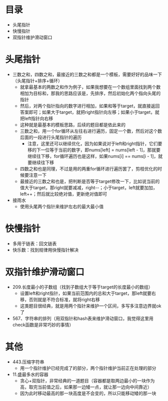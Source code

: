 # 目录

- 头尾指针
- 快慢指针
- 双指针维护滑动窗口



# 头尾指针

- 三数之和，四数之和，最接近的三数之和都是一个模板，需要好好的品味一下（头尾指针+排序+循环）
  - 就拿最基本的两数之和作为例子，如果我想要在一个数组里面找到两个数相加为目标和，那我的思路应该是，先排序，然后初始化两个指向头尾的指针
  - 然后，对两个指针指向的数字进行相加，如果和等于target，就直接返回答案即可；如果大于target，就把right指针向左移；如果小于target，就把left指针向右移
  - 这种就是最基本的模板思路，后续的题目都是依此来的
  - 三数之和，用一个for循环从左往右进行遍历，固定一个数，然后对这个数后面的一段进行头尾指针的遍历
    - 注意，这里还可以继续优化，因为如果说对于left和right指针，它们要移的下一位等于当前的数字，即nums[left] = nums[left - 1]，那就要继续往下移，for循环遍历也是这样，如果nums[i] == nums[i - 1]，就要继续往下移
  - 四数之和也是同理，不过是用的两重for循环进行遍历罢了，剪枝优化的时候要注意一下
  - 最接近的三数之和也是，把判断是否等于target修改一下，比如说当前的值大于target，那right就要减减，right--；小于target，left就要加加，left++；然后就比较绝对值，更新绝对值即可
- 接雨水
  - 使用头尾两个指针来维护左右的最大最小值



# 快慢指针

- 多用于链表：回文链表
- 快乐数：找到规律用快慢指针解决



# 双指针维护滑动窗口

- 209.长度最小的子数组（找到子数组大于等于target的长度最小的数组）
  - 设置left和right指针，如果当前范围内的总和大于target，那left就要右移，否则就是不符合标准，就将right右移
  - 这类题目很经典，就是用两个指针来维护一个区间，多写多注意边界就ok了
- 567、字符串的排列（用双指针和hash表来维护滑动窗口，我觉得这里用check函数是非常巧妙的事情）



# 其他

- 443.压缩字符串
  - 用一个指针维护已经完成了的部分，两个指针维护当前正在处理的部分
- 11.盛最多水的容器
  - 贪心+双指针，非常经典的一道题目（容器都是取两边最小的一块作为高，取完当前值之后，如果那一边矮一点，就让那一边向中间靠近）
  - 因为此时移动最高的那一块高度是不会变的，所以只能移动矮的那一块